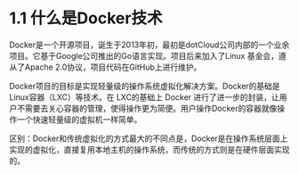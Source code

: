 # 1.1 什么是Docker技术

Docker是一个开源项目，诞生于2013年初，最初是dotCloud公司内部的一个业余项目。它基于Google公司推出的Go语言实现。项目后来加入了Linux 基金会，遵从了Apache 2.0协议，项目代码在GitHub上进行维护。  

Docker项目的目标是实现轻量级的操作系统虚拟化解决方案。Docker的基础是 Linux容器（LXC）等技术。在 LXC的基础上 Docker 进行了进一步的封装，让用户不需要去关心容器的管理，使得操作更为简便。用户操作Docker的容器就像操作一个快速轻量级的虚拟机一样简单。  

区别：Docker和传统虚拟化的方式最大的不同点是，Docker是在操作系统层面上实现的虚拟化，直接复用本地主机的操作系统，而传统的方式则是在硬件层面实现的。
